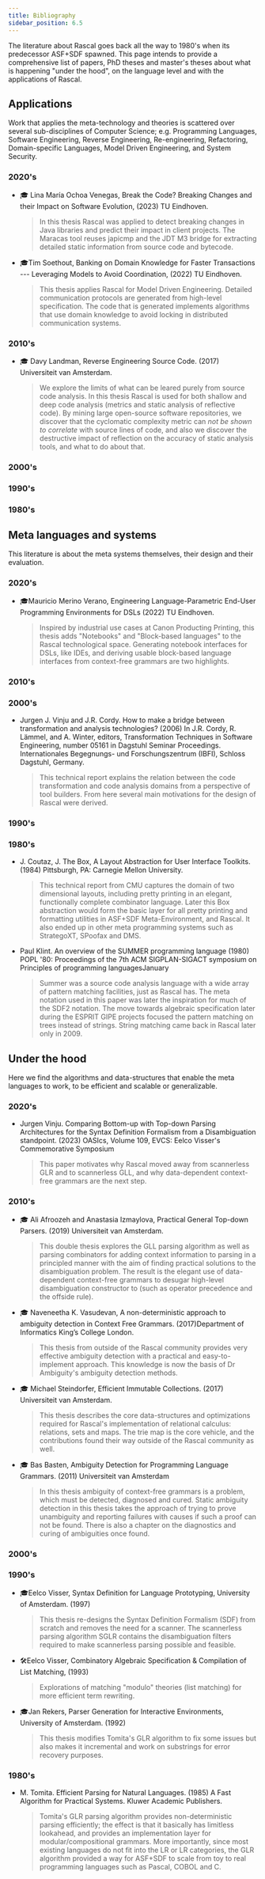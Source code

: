 ```yaml
---
title: Bibliography
sidebar_position: 6.5
---
```


The literature about Rascal goes back all the way to 1980's when its predecessor ASF+SDF spawned.
This page intends to provide a comprehensive list
of papers, PhD theses and master's theses about what is happening "under the hood", on the language
level and with the applications of Rascal.

## Applications

Work that applies the meta-technology and theories is scattered over several sub-disciplines of Computer Science; e.g.
Programming Languages, Software Engineering, Reverse Engineering, Re-engineering, Refactoring, Domain-specific Languages, Model Driven Engineering, and System Security.

### 2020's

* 🎓 Lina María Ochoa Venegas, Break the Code? Breaking Changes and their Impact on Software Evolution, (2023) TU Eindhoven.
   > In this thesis Rascal was applied to detect breaking changes in Java libraries and predict their impact in client projects.
   > The Maracas tool reuses japicmp and the JDT M3 bridge for extracting detailed static information from source code and bytecode.
* 🎓Tim Soethout, Banking on Domain Knowledge for Faster Transactions --- Leveraging Models to Avoid Coordination, (2022) TU Eindhoven.
   > This thesis applies Rascal for Model Driven Engineering. Detailed communication protocols are generated from high-level specification.
   > The code that is generated implements algorithms that use domain knowledge to avoid locking in distributed communication systems.

### 2010's

* 🎓 Davy Landman, Reverse Engineering Source Code. (2017) Universiteit van Amsterdam.
   > We explore the limits of what can be leared purely from source code analysis.
   > In this thesis Rascal is used for both shallow and deep code analysis (metrics and static analysis of reflective code). By mining large open-source
   > software repositories, we discover that the cyclomatic complexity metric can _not be shown to correlate_ with source lines of code, 
   > and also we discover the destructive impact of reflection on the accuracy of static analysis tools, and what to do about that.

### 2000's

### 1990's

### 1980's

## Meta languages and systems

This literature is about the meta systems themselves, their design and their evaluation.

### 2020's

* 🎓Mauricio Merino Verano, Engineering Language-Parametric End-User Programming Environments for DSLs (2022) TU Eindhoven.
   > Inspired by industrial use cases at Canon Producting Printing, this thesis adds "Notebooks" and "Block-based languages" to the
   > Rascal technological space. Generating notebook interfaces for DSLs, like IDEs, and deriving usable block-based language interfaces
   > from context-free grammars are two highlights.


### 2010's

### 2000's

* Jurgen J. Vinju and J.R. Cordy. How to make a bridge between transformation and analysis technologies? (2006) In J.R. Cordy, R. Lämmel, and A. Winter, editors, Transformation Techniques in Software Engineering, number 05161 in Dagstuhl Seminar Proceedings. Internationales Begegnungs- und Forschungszentrum (IBFI), Schloss Dagstuhl, Germany.
   > This technical report explains the relation between the code transformation and code analysis domains from a perspective of tool builders.
   > From here several main motivations for the design of Rascal were derived.

### 1990's

### 1980's

* J. Coutaz, J. The Box, A Layout Abstraction for User Interface Toolkits. (1984) Pittsburgh, PA: Carnegie Mellon University.
   > This technical report from CMU captures the domain of two dimensional layouts, including pretty printing in an elegant, functionally complete combinator language.
   > Later this Box abstraction would form the basic layer for all pretty printing and formatting utilities in ASF+SDF Meta-Environment,
   > and Rascal. It also ended up in other meta programming systems such as StrategoXT, SPoofax and DMS.
* Paul Klint. An overview of the SUMMER programming language (1980) POPL '80: Proceedings of the 7th ACM SIGPLAN-SIGACT symposium on Principles of programming languagesJanuary 
   > Summer was a source code analysis language with a wide array of pattern matching facilities, just as Rascal has. The meta notation used
   > in this paper was later the inspiration for much of the SDF2 notation. The move towards algebraic specification later during the ESPRIT GIPE projects focused the pattern
   > matching on trees instead of strings. String matching came back in Rascal later only in 2009.
   
## Under the hood

Here we find the algorithms and data-structures that enable the meta languages to work, to 
be efficient and scalable or generalizable.

### 2020's

* Jurgen Vinju. Comparing Bottom-up with Top-down Parsing Architectures for the Syntax Definition Formalism from a Disambiguation standpoint. (2023) OASIcs, Volume 109, EVCS: Eelco Visser's Commemorative Symposium
   > This paper motivates why Rascal moved away from scannerless GLR and to scannerless GLL, and why data-dependent context-free grammars are the next step.

### 2010's

* 🎓 Ali Afroozeh and Anastasia Izmaylova, Practical General Top-down Parsers. (2019) Universiteit van Amsterdam.
   > This double thesis explores the GLL parsing algorithm as well as parsing combinators for adding context information
   > to parsing in a principled manner with the aim of finding practical solutions to the disambiguation problem.
   > The result is the elegant use of data-dependent context-free grammars to desugar high-level
   > disambiguation constructor to (such as operator precedence and the offside rule).
* 🎓 Naveneetha K. Vasudevan, A non-deterministic approach to ambiguity detection in Context Free Grammars. (2017)Department of Informatics King’s College London.
   > This thesis from outside of the Rascal community provides very effective ambiguity detection with a practical
   > and easy-to-implement approach. This knowledge is now the basis of Dr Ambiguity's ambiguity detection methods.
* 🎓 Michael Steindorfer, Efficient Immutable Collections. (2017) Universiteit van Amsterdam.
   > This thesis describes the core data-structures and optimizations required for Rascal's implementation
   > of relational calculus: relations, sets and maps. The trie map is the core vehicle, and the contributions
   > found their way outside of the Rascal community as well.
* 🎓 Bas Basten, Ambiguity Detection for Programming Language Grammars. (2011) Universiteit van Amsterdam
   > In this thesis ambiguity of context-free grammars is a problem, which must be detected, diagnosed and cured.
   > Static ambiguity detection in this thesis takes the approach of trying to prove unambiguity and reporting
   > failures with causes if such a proof can not be found. There is also a chapter on the diagnostics and curing
   > of ambiguities once found.

### 2000's

### 1990's

* 🎓Eelco Visser,  Syntax Definition for Language Prototyping, University of Amsterdam. (1997)
   > This thesis re-designs the Syntax Definition Formalism (SDF) from scratch and removes the need for a scanner. 
   > The scannerless parsing algorithm SGLR contains the disambiguation filters required to make scannerless parsing possible and feasible.
* 🛠Eelco Visser, Combinatory Algebraic Specification & Compilation of List Matching, (1993)
   > Explorations of matching "modulo" theories (list matching) for more efficient term rewriting.
* 🎓Jan Rekers, Parser Generation for Interactive Environments, University of Amsterdam. (1992)
   > This thesis modifies Tomita's GLR algorithm to fix some issues but also makes it incremental and work on substrings for error recovery purposes.

### 1980's

* M. Tomita. Efficient Parsing for Natural Languages. (1985) A Fast Algorithm for Practical Systems. Kluwer Academic Publishers.
  > Tomita's GLR parsing algorithm provides non-deterministic parsing efficiently; the effect is that it basically has limitless lookahead,
  > and provides an implementation layer for modular/compositional grammars. More importantly, since most existing languages do not
  > fit into the LR or LR categories, the GLR algorithm provided a way for ASF+SDF to scale from toy to real programming languages
  > such as Pascal, COBOL and C.
